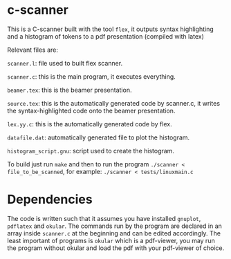 # c-scanner

This is a C-scanner built with the tool `flex`, it outputs syntax highlighting and a histogram of tokens to a pdf presentation (compiled with latex)

Relevant files are:

  `scanner.l`: file used to built flex scanner.

  `scanner.c`: this is the main program, it executes everything.

  `beamer.tex`: this is the beamer presentation.

  `source.tex`: this is the automatically generated code by scanner.c, it writes the syntax-highlighted code onto the beamer presentation.

  `lex.yy.c`: this is the automatically generated code by flex.

  `datafile.dat`: automatically generated file to plot the histogram.

  `histogram_script.gnu`: script used to create the histogram.

To build just run `make` and then to run the program `./scanner < file_to_be_scanned`, for example: `./scanner < tests/linuxmain.c`

# Dependencies

The code is written such that it assumes you have installed `gnuplot`, `pdflatex` and `okular`. The commands run by the program are declared in an array inside `scanner.c` at the beginning and can be edited accordingly.
The least important of programs is `okular` which is a pdf-viewer, you may run the program without okular and load the pdf with your pdf-viewer of choice.
